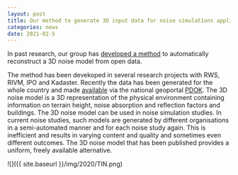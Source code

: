 ```yaml
---
layout: post
title: Our method to generate 3D input data for noise simulations applied to whole country
categories: news
date: 2021-02-5
---
```


In past research, our group has [developed a method](https://repository.tudelft.nl/islandora/object/uuid%3A4a60ad87-37ce-4b4a-9803-d2b5c19b0b34) to automatically reconstruct a 3D noise model from open data.

The method has been devekoped in several research projects with RWS, RIVM, IPO and Kadaster.
Recently the data has been generated for the whole country and made [available](https://3d.kadaster.nl/3d-geluid/) via the national geoportal [PDOK](https://www.pdok.nl/3d-input-data-voor-geluidssimulaties-versie-0.3.1).
The 3D noise model is a 3D representation of the physical environment containing information on terrain height, noise absorption and reflection factors and buildings.
The 3D noise model can be used in noise simulation studies.
In current noise studies, such models are generated by different organisations in a semi-automated manner and for each noise study again. This is inefficient and results in varying content and quality and sometimes even different outcomes.
The 3D noise model that has been published provides a uniform, freely available alternative.

![]({{ site.baseurl }}/img/2020/TIN.png)
